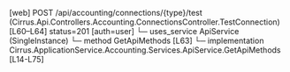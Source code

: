 [web] POST /api/accounting/connections/{type}/test  (Cirrus.Api.Controllers.Accounting.ConnectionsController.TestConnection)  [L60–L64] status=201 [auth=user]
  └─ uses_service ApiService (SingleInstance)
    └─ method GetApiMethods [L63]
      └─ implementation Cirrus.ApplicationService.Accounting.Services.ApiService.GetApiMethods [L14-L75]

